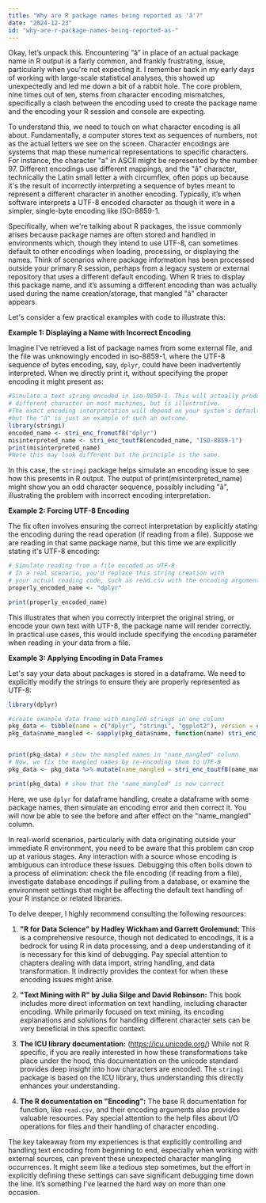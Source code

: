 ```yaml
---
title: "Why are R package names being reported as 'â'?"
date: "2024-12-23"
id: "why-are-r-package-names-being-reported-as-"
---
```


Okay, let’s unpack this. Encountering “â” in place of an actual package name in R output is a fairly common, and frankly frustrating, issue, particularly when you're not expecting it. I remember back in my early days of working with large-scale statistical analyses, this showed up unexpectedly and led me down a bit of a rabbit hole. The core problem, nine times out of ten, stems from character encoding mismatches, specifically a clash between the encoding used to create the package name and the encoding your R session and console are expecting.

To understand this, we need to touch on what character encoding is all about. Fundamentally, a computer stores text as sequences of numbers, not as the actual letters we see on the screen. Character encodings are systems that map these numerical representations to specific characters. For instance, the character "a" in ASCII might be represented by the number 97. Different encodings use different mappings, and the "â" character, technically the Latin small letter a with circumflex, often pops up because it's the result of incorrectly interpreting a sequence of bytes meant to represent a different character in another encoding. Typically, it’s when software interprets a UTF-8 encoded character as though it were in a simpler, single-byte encoding like ISO-8859-1.

Specifically, when we're talking about R packages, the issue commonly arises because package names are often stored and handled in environments which, though they intend to use UTF-8, can sometimes default to other encodings when loading, processing, or displaying the names. Think of scenarios where package information has been processed outside your primary R session, perhaps from a legacy system or external repository that uses a different default encoding. When R tries to display this package name, and it’s assuming a different encoding than was actually used during the name creation/storage, that mangled "â" character appears.

Let's consider a few practical examples with code to illustrate this:

**Example 1: Displaying a Name with Incorrect Encoding**

Imagine I've retrieved a list of package names from some external file, and the file was unknowingly encoded in iso-8859-1, where the UTF-8 sequence of bytes encoding, say, `dplyr`, could have been inadvertently interpreted. When we directly print it, without specifying the proper encoding it might present as:

```r
#Simulate a text string encoded in iso-8859-1. This will actually produce a
# different character on most machines, but is illustrative.
#The exact encoding interpretation will depend on your system's default,
#but the "â" is just an example of such an outcome.
library(stringi)
encoded_name <- stri_enc_fromutf8("dplyr")
misinterpreted_name <- stri_enc_toutf8(encoded_name, "ISO-8859-1")
print(misinterpreted_name)
#Note this may look different but the principle is the same.
```

In this case, the `stringi` package helps simulate an encoding issue to see how this presents in R output. The output of print(misinterpreted\_name) might show you an odd character sequence, possibly including "â", illustrating the problem with incorrect encoding interpretation.

**Example 2: Forcing UTF-8 Encoding**

The fix often involves ensuring the correct interpretation by explicitly stating the encoding during the read operation (if reading from a file). Suppose we are reading in that same package name, but this time we are explicitly stating it's UTF-8 encoding:

```r
# Simulate reading from a file encoded as UTF-8
# In a real scenario, you'd replace this string creation with
# your actual reading code, such as read.csv with the encoding argument.
properly_encoded_name <- "dplyr"

print(properly_encoded_name)
```

This illustrates that when you correctly interpret the original string, or encode your own text with UTF-8, the package name will render correctly. In practical use cases, this would include specifying the `encoding` parameter when reading in your data from a file.

**Example 3: Applying Encoding in Data Frames**

Let's say your data about packages is stored in a dataframe. We need to explicitly modify the strings to ensure they are properly represented as UTF-8:

```r
library(dplyr)

#create example data frame with mangled strings in one column
pkg_data <- tibble(name = c("dplyr", "stringi", "ggplot2"), version = c("1.1.2", "1.7.12","3.4.4"))
pkg_data$name_mangled <- sapply(pkg_data$name, function(name) stri_enc_toutf8(stri_enc_fromutf8(name), "ISO-8859-1") ) # simulating an incorrect encoding on the package names


print(pkg_data) # show the mangled names in "name_mangled" column
# Now, we fix the mangled names by re-encoding them to UTF-8
pkg_data <- pkg_data %>% mutate(name_mangled = stri_enc_toutf8(name_mangled))

print(pkg_data) # show that the "name_mangled" is now correct

```

Here, we use `dplyr` for dataframe handling, create a dataframe with some package names, then simulate an encoding error and then correct it. You will now be able to see the before and after effect on the "name\_mangled" column.

In real-world scenarios, particularly with data originating outside your immediate R environment, you need to be aware that this problem can crop up at various stages. Any interaction with a source whose encoding is ambiguous can introduce these issues. Debugging this often boils down to a process of elimination: check the file encoding (if reading from a file), investigate database encodings if pulling from a database, or examine the environment settings that might be affecting the default text handling of your R instance or related libraries.

To delve deeper, I highly recommend consulting the following resources:

1.  **"R for Data Science" by Hadley Wickham and Garrett Grolemund:** This is a comprehensive resource, though not dedicated to encodings, it is a bedrock for using R in data processing, and a deep understanding of it is necessary for this kind of debugging. Pay special attention to chapters dealing with data import, string handling, and data transformation. It indirectly provides the context for when these encoding issues might arise.

2.  **"Text Mining with R" by Julia Silge and David Robinson:** This book includes more direct information on text handling, including character encoding. While primarily focused on text mining, its encoding explanations and solutions for handling different character sets can be very beneficial in this specific context.

3.  **The ICU library documentation:** (https://icu.unicode.org/) While not R specific, if you are really interested in how these transformations take place under the hood, this documentation on the unicode standard provides deep insight into how characters are encoded. The `stringi` package is based on the ICU library, thus understanding this directly enhances your understanding.

4.  **The R documentation on "Encoding":** The base R documentation for function, like `read.csv`, and their encoding arguments also provides valuable resources. Pay special attention to the help files about I/O operations for files and their handling of character encoding.

The key takeaway from my experiences is that explicitly controlling and handling text encoding from beginning to end, especially when working with external sources, can prevent these unexpected character mangling occurrences. It might seem like a tedious step sometimes, but the effort in explicitly defining these settings can save significant debugging time down the line. It’s something I've learned the hard way on more than one occasion.
